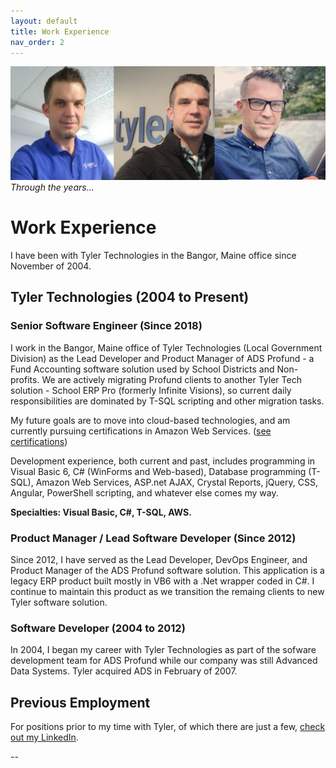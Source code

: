 ```yaml
---
layout: default
title: Work Experience
nav_order: 2
---
```

![](images\aaron_prill_tyler_banner.png)<br>
_Through the years..._
# Work Experience

I have been with Tyler Technologies in the Bangor, Maine office since November of 2004.

## Tyler Technologies (2004 to Present)

### Senior Software Engineer (Since 2018)

I work in the Bangor, Maine office of Tyler Technologies (Local Government Division) as the Lead Developer and Product Manager of ADS Profund - a Fund Accounting software solution used by School Districts and Non-profits. We are actively migrating Profund clients to another Tyler Tech solution - School ERP Pro (formerly Infinite Visions), so current daily responsibilities are dominated by T-SQL scripting and other migration tasks.

My future goals are to move into cloud-based technologies, and am currently pursuing certifications in Amazon Web Services. ([see certifications](/certifications))

Development experience, both current and past, includes programming in Visual Basic 6, C# (WinForms and Web-based), Database programming (T-SQL), Amazon Web Services, ASP.net AJAX, Crystal Reports, jQuery, CSS, Angular, PowerShell scripting, and whatever else comes my way.

**Specialties: Visual Basic, C#, T-SQL, AWS.**

### Product Manager / Lead Software Developer (Since 2012)

Since 2012, I have served as the Lead Developer, DevOps Engineer, and Product Manager of the ADS Profund software solution. This application is a legacy ERP product built mostly in VB6 with a .Net wrapper coded in C#. I continue to maintain this product as we transition the remaing clients to new Tyler software solution.

### Software Developer (2004 to 2012)

In 2004, I began my career with Tyler Technologies as part of the sofware development team for ADS Profund while our company was still Advanced Data Systems. Tyler acquired ADS in February of 2007.

## Previous Employment

For positions prior to my time with Tyler, of which there are just a few, [check out my LinkedIn](https://linkedin.com/in/aaronprill).

--


